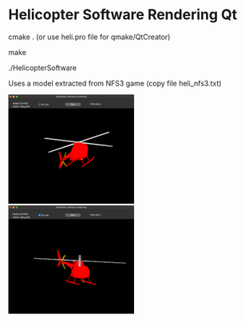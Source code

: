 # Helicopter Software Rendering Qt

cmake . (or use heli.pro file for qmake/QtCreator)

make

./HelicopterSoftware


Uses a model extracted from NFS3 game (copy file heli_nfs3.txt) 


<img src="heli1.png" width="50%"/>
<img src="heli2.png" width="50%"/>

